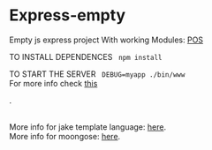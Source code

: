 # Express-empty
Empty js express project
With working Modules:
<a href='https://www.npmjs.com/package/pos'>POS</a> </br>


TO INSTALL DEPENDENCES
<code>
	npm install 
</code>

TO START THE SERVER
<code>
	DEBUG=myapp ./bin/www
</code>
</br> 
For more info check
<a href='http://expressjs.com/starter/generator.html'>
 this

</a>.

</br> 
More info for jake template language: <a href="http://jade-lang.com/reference/"> here</a>.

</br>
More info for moongose: <a href="http://mongoosejs.com/docs/">here</a>.